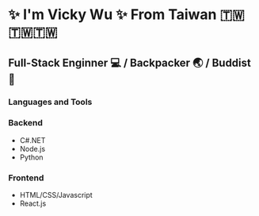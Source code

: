 # ✨ I'm Vicky Wu ✨ From Taiwan 🇹🇼🇹🇼🇹🇼

## Full-Stack Enginner :computer: / Backpacker :earth_asia: / Buddist :pray:

### Languages and Tools
### Backend
   - C#.NET
   - Node.js
   - Python
### Frontend
   - HTML/CSS/Javascript
   - React.js
  
<!--
**ding25025/ding25025** is a ✨ _special_ ✨ repository because its `README.md` (this file) appears on your GitHub profile.

Here are some ideas to get you started:

- 🔭 I’m currently working on ...
- 🌱 I’m currently learning ...
- 👯 I’m looking to collaborate on ...
- 🤔 I’m looking for help with ...
- 💬 Ask me about ...
- 📫 How to reach me: ...
- 😄 Pronouns: ...
- ⚡ Fun fact: ...
-->
